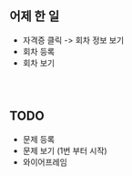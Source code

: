 <h2 id="어제-한-일">어제 한 일</h2>
<ul>
<li>자격증 클릭 -&gt; 회차 정보 보기</li>
<li>회차 등록</li>
<li>회차 보기</li>
</ul>
<p><img alt="" src="https://velog.velcdn.com/images/rimgosu/post/00995849-dc53-428f-ac75-f1831611f2dd/image.png" /></p>
<p><img alt="" src="https://velog.velcdn.com/images/rimgosu/post/bc71b708-3b12-431e-83c1-3d9255cad86d/image.png" /></p>
<p><img alt="" src="https://velog.velcdn.com/images/rimgosu/post/b1cbfa0f-956b-4c3f-bdb8-9034c6db5564/image.png" /></p>
<h2 id="todo">TODO</h2>
<ul>
<li>문제 등록</li>
<li>문제 보기 (1번 부터 시작)</li>
<li>와이어프레임</li>
</ul>
<p><img alt="" src="https://velog.velcdn.com/images/rimgosu/post/56a6f6d0-0de6-498f-abae-242d0a24fa07/image.png" /></p>
<p><img alt="" src="https://velog.velcdn.com/images/rimgosu/post/148f65b0-0a02-4d5c-8994-1e3395e82784/image.png" /></p>